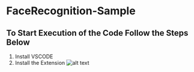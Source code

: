 ﻿# FaceRecognition-Sample 
 
 
## To Start Execution of the Code Follow the Steps Below
1. Install VSCODE
2. Install the Extension 
![alt text](https://i.ibb.co/0cJgFjp/Image1.png)
